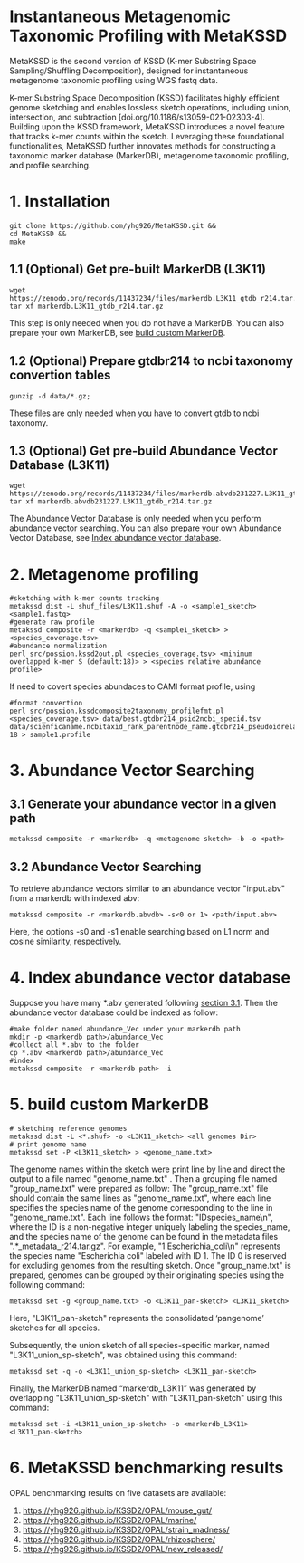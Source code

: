 #  Instantaneous Metagenomic Taxonomic Profiling with MetaKSSD

MetaKSSD is the second version of KSSD (K-mer Substring Space Sampling/Shuffling Decomposition), designed for instantaneous metagenome taxonomic profiling using WGS fastq data.

K-mer Substring Space Decomposition (KSSD) facilitates highly efficient genome sketching and enables lossless sketch operations, including union, intersection, and subtraction [doi.org/10.1186/s13059-021-02303-4]. Building upon the KSSD framework, MetaKSSD introduces a novel feature that tracks k-mer counts within the sketch. Leveraging these foundational functionalities, MetaKSSD further innovates methods for constructing a taxonomic marker database (MarkerDB), metagenome taxonomic profiling, and profile searching.

# 1. Installation 
```
git clone https://github.com/yhg926/MetaKSSD.git &&
cd MetaKSSD &&
make
```
## 1.1 (Optional) Get pre-built MarkerDB (L3K11)

```
wget https://zenodo.org/records/11437234/files/markerdb.L3K11_gtdb_r214.tar.gz
tar xf markerdb.L3K11_gtdb_r214.tar.gz
```
This step is only needed when you do not have a MarkerDB. 
You can also prepare your own MarkerDB, 
see [build custom MarkerDB](#5-build-custom-MarkerDB).

## 1.2 (Optional) Prepare gtdbr214 to ncbi taxonomy convertion tables 
```
gunzip -d data/*.gz;
```
These files are only needed when you have to convert gtdb to ncbi taxonomy.

## 1.3 (Optional) Get pre-build Abundance Vector Database (L3K11)
```
wget https://zenodo.org/records/11437234/files/markerdb.abvdb231227.L3K11_gtdb_r214.tar.gz
tar xf markerdb.abvdb231227.L3K11_gtdb_r214.tar.gz
```
The Abundance Vector Database is only needed when you perform abundance vector searching.
You can also prepare your own Abundance Vector Database, 
see [Index abundance vector database](#4-Index-abundance-vector-database).

# 2. Metagenome profiling

```
#sketching with k-mer counts tracking
metakssd dist -L shuf_files/L3K11.shuf -A -o <sample1_sketch> <sample1.fastq>
#generate raw profile
metakssd composite -r <markerdb> -q <sample1_sketch> > <species_coverage.tsv>
#abundance normalization
perl src/possion.kssd2out.pl <species_coverage.tsv> <minimum overlapped k-mer S (default:18)> > <species relative abundance profile>
```
If need to covert species abundaces to CAMI format profile, using 
```
#format convertion 
perl src/possion.kssdcomposite2taxonomy_profilefmt.pl <species_coverage.tsv> data/best.gtdbr214_psid2ncbi_specid.tsv data/scienficaname.ncbitaxid_rank_parentnode_name.gtdbr214_pseudoidrelated.tsv 18 > sample1.profile
```

# 3. Abundance Vector Searching 
## 3.1 Generate your abundance vector in a given path

```
metakssd composite -r <markerdb> -q <metagenome sketch> -b -o <path>
```
## 3.2 Abundance Vector Searching 
To retrieve abundance vectors similar to an abundance vector "input.abv" from a markerdb with indexed abv:

```
metakssd composite -r <markerdb.abvdb> -s<0 or 1> <path/input.abv>
```
Here, the options -s0 and -s1 enable searching based on L1 norm and cosine similarity, respectively.

# 4. Index abundance vector database 
Suppose you have many  *.abv generated following [section 3.1](#31-Generate-your-abundance-vector-in-a-given-path).
Then the abundance vector database could be indexed as follow:
```
#make folder named abundance_Vec under your markerdb path
mkdir -p <markerdb path>/abundance_Vec
#collect all *.abv to the folder
cp *.abv <markerdb path>/abundance_Vec
#index 
metakssd composite -r <markerdb path> -i
```

# 5. build custom MarkerDB
```
# sketching reference genomes
metakssd dist -L <*.shuf> -o <L3K11_sketch> <all genomes Dir>
# print genome name
metakssd set -P <L3K11_sketch> > <genome_name.txt>

```
The genome names within the sketch were print line by line and direct the output to a file named "genome_name.txt" .
Then a grouping file named "group_name.txt" were prepared as follow: The "group_name.txt" file should contain the same lines as "genome_name.txt", where each line specifies the species name of the genome corresponding to the line in "genome_name.txt". Each line follows the format: "ID<TAB>species_name\n", where the ID is a non-negative integer uniquely labeling the species_name, and the species name of the genome can be found in the metadata files ".*_metadata_r214.tar.gz". For example, "1 Escherichia_coli\n" represents the species name "Escherichia coli" labeled with ID 1. The ID 0 is reserved for excluding genomes from the resulting sketch. Once "group_name.txt" is prepared, genomes can be grouped by their originating species using the following command:
```
metakssd set -g <group_name.txt> -o <L3K11_pan-sketch> <L3K11_sketch>
```
Here, "L3K11_pan-sketch" represents the consolidated ‘pangenome’ sketches for all species.

Subsequently, the union sketch of all species-specific marker, named "L3K11_union_sp-sketch", was obtained using this command:

```
metakssd set -q -o <L3K11_union_sp-sketch> <L3K11_pan-sketch>
```
Finally, the MarkerDB named “markerdb_L3K11” was generated by overlapping "L3K11_union_sp-sketch" with "L3K11_pan-sketch" using this command:

```
metakssd set -i <L3K11_union_sp-sketch> -o <markerdb_L3K11> <L3K11_pan-sketch>
```

# 6. MetaKSSD benchmarking results

OPAL benchmarking results on five datasets are available:
1.	https://yhg926.github.io/KSSD2/OPAL/mouse_gut/
2.	https://yhg926.github.io/KSSD2/OPAL/marine/
3.	https://yhg926.github.io/KSSD2/OPAL/strain_madness/
4.	https://yhg926.github.io/KSSD2/OPAL/rhizosphere/
5.	https://yhg926.github.io/KSSD2/OPAL/new_released/







